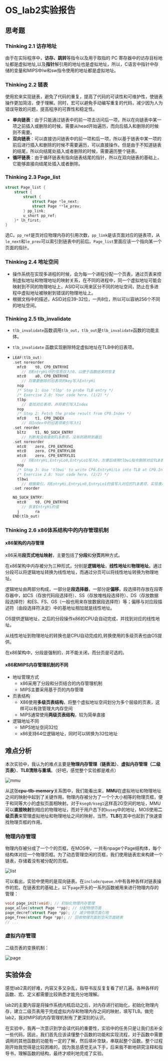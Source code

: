 # OS_lab2实验报告

## 思考题

### Thinking 2.1 访存地址

由于在实际程序中，**访存、跳转**等指令以及用于取指的 PC 寄存器中的访存目标地址都是虚拟地址,以及**指针**解引用的地址也是虚拟地址，所以，C语言中指针中存储的变量和MIPS中lw和sw指令使用的地址都是虚拟地址。

### Thinking 2.2 链表

使用宏来实现链表，避免了代码的重复，提高了代码的可读性和可维护性，使链表操作更加简洁，便于理解。同时，宏可以避免手动编写重复的代码，减少因为人为错误导致的问题，提高程序的可靠性和稳定性。

* **单向链表**：由于只能通过链表中的前一项去访问后一项，所以在向链表中某一项之前插入或删除的时候，需要从head开始遍历，而向后插入和删除的时候则不需要。
* **双向链表**：可以直接访问链表中的前一项和后一项，所以基于链表中某一项的前后进行插入和删除的时候不需要遍历，可以直接操作。但是由于不知道链表的结尾，所以向结尾处插入或者删除的时候，需要遍历整个链表。
* **循环链表**：由于循环链表有指向链表结尾的指针，所以在双向链表的基础上，它能够直接向结尾处插入或者删除。

### Thinking 2.3 Page_list

```c
struct Page_list {
    struct {
        struct {
            struct Page *le_next;
            struct Page **le_prev;
        } pp_link;
        u_short pp_ref;
    }* lh_first;   
}
```

选C。`pp_ref`是页对应物理内存的引用次数，`pp_link`是该页面对应的链表项，从`le_next`和`le_prev`可以索引到链表中的前后。`Page_list`里面应该一个指向某一个页面的指针。

### Thinking 2.4 地址空间

* 操作系统在实现多进程的时候，会为每一个进程分配一个页表，通过页表来控制虚拟地址和物理地址的映射关系，在不同的进程中，同一个虚拟地址可能会映射到不同的物理地址上，ASID可以用来区分不同的地址空间，防止在多进程中虚拟地址被映射到错误的物理地址上。
* 根据文档中的描述，ASID对应39-32位，一共8位，所以可以容纳256个不同的地址空间。

### Thinking 2.5 tlb_invalidate

* `tlb_invalidate`函数调用`tlb_out`，`tlb_out`是`tlb_invalidate`函数的功能主体。

* `tlb_invalidate` 函数实现删除特定虚拟地址在TLB中的旧表项。

* ```c
  LEAF(tlb_out)
  .set noreorder
  	mfc0    t0, CP0_ENTRYHI
      // 将EntryHi中的信息存入t0，以便于函数结束时恢复
  	mtc0    a0, CP0_ENTRYHI
      // 将需要删除的旧表项的key写入EntryHi
  	nop
  	/* Step 1: Use 'tlbp' to probe TLB entry */
  	/* Exercise 2.8: Your code here. (1/2) */
  	tlbp
      // 查找对应表项，并将索引写入Index
  	nop
  	/* Step 2: Fetch the probe result from CP0.Index */
  	mfc0    t1, CP0_INDEX
      // 将Index中的旧表项索引写入t1
  .set reorder
  	bltz    t1, NO_SUCH_ENTRY
      // 判断有没有查到TLB表项，没有则跳转到最后
  .set noreorder
  	mtc0    zero, CP0_ENTRYHI
  	mtc0    zero, CP0_ENTRYLO0
  	mtc0    zero, CP0_ENTRYLO1
      // 将EntryHi,EntryLo0,EntryLo1写入0，方便后续用tlbwi指令删除对应TLB表项
  	nop
  	/* Step 3: Use 'tlbwi' to write CP0.EntryHi/Lo into TLB at CP0.Index  */
  	/* Exercise 2.8: Your code here. (2/2) */
  	tlbwi
      // 根据索引，将EntryHi,EntryLo0,EntryLo1的值写入对应的TLB表项，实现表项的删除
  .set reorder
  
  NO_SUCH_ENTRY:
  	mtc0    t0, CP0_ENTRYHI
      // 恢复EntryHi的值
  	j       ra
  END(tlb_out)
  ```

### Thinking 2.6 x86体系结构中的内存管理机制

#### x86架构的内存管理

x86采用**段页式地址映射**，主要包括了**分段**和**分页**两种方式。

在x86架构中内存被分为三种形式，分别是**逻辑地址**，**线性地址**和**物理地址**。通过分段可以将逻辑地址转换为线性地址，而通过分页可以将线性地址转换为物理地址。

逻辑地址由两部分构成，一部分是**段选择器**，一部分是**偏移**。段选择符存放在段寄存器中，如CS（存放代码段选择符）、SS（存放堆栈段选择符）、DS（存放数据段选择符）和ES、FS、GS（一般也用来存放数据段选择符）等；偏移与对应段描述符（由段选择符决定）中的基地址相加就是线性地址。

OS提供逻辑地址，之后的分段操作x86的CPU会自动完成，并找到对应的线性地址。

从线性地址到物理地址的转换也是CPU自动完成的,转换使用的多级页表也由OS提供。

在x86架构中，分段是强制的，并不能关闭，而分页是可选的。

#### x86和MIPS内存管理机制的不同

* 地址管理方式
  * x86采用了分段和分页结合的内存管理机制
  * MIPS主要采用基于页的内存管理
* 页表结构
  * X86使用**多级页表结构**，将整个虚拟地址空间划分为多个层级的页表，这样可以有效管理大内存空间
  * MIPS通常使用**两级页表结构**，较为简单直接
* 逻辑地址不同
  * MIPS地址空间32位
  * x86支持64位逻辑地址，同时可以转换为32位地址

## 难点分析

本次实验中，我认为的难点主要是**物理内存管理（链表法）**、**虚拟内存管理（二级页表）**、**TLB清除与重填**。（好吧，感觉整个实验都是难点）

![mmu](.\mmu.png)

从这张**cpu-tlb-memory**关系图中，我们能看出来，**MMU**在虚拟地址和物理地址之间的映射中起到了关键作用。物理内存被分为了一个个大小相等的物理页框，便于和同等大小的虚拟页面相映射。对于`kseg0/kseg1`这样高2G空间的地址，MMU可以**直接映射**到相应的物理地址，而对于用户态下的`kuseg`中的地址，MOS使用**二级页表**来管理虚拟地址和物理地址之间的映射，当然，**TLB**在其中也起到了快速查找物理页框的作用。

### 物理内存管理

物理内存被分成了一个个的页框，在MOS中，一共有npage个Page结构体，每个结构体对应一个物理页框。为了动态管理空闲的页框，我们使用链表宏来构建一个链表，存储着没有被分配的页框。

![list](.\list.png)

可以看出，实验中使用的是双向链表。在`include/queue.h`中有各种各样对链表操作的宏。在链表宏的基础上，以下`page`开头的一系列函数被用来进行物理内存的管理：

```c
void page_init(void); // 初始化物理内存管理
page_alloc(struct Page **pp); // 分配物理页面
page_decref(struct Page *pp); // 减少物理页面引用
page_free(struct Page *pp); // 回收物理页面到空闲页面链表
// ...
```

### 虚拟内存管理

二级页表的变换机制：

![page](D:\lzq123\os\OS\experiment\lab2\page.png)

## 实验体会

感觉lab2真的好难，内容又多又杂乱，指导书反反复复看了好几遍。各种各样的函数、宏、定义都需要比较熟悉才能充分地理解。

lab2的主要内容是将操作系统内核启动之后，对内存进行初始化，初始化物理内存，建立二级页表用于完成虚拟内存和物理内存之间的映射，填写TLB。做完lab2，我对MIPS的内存管理机制有了更深刻的认识。

在实验中，我再一次意识到学会读代码的重要性，实验中的任务只是让我们去补全一些代码，因此，我们首先应该读懂整个函数的功能和实现流程，对于函数中需要调用的其他函数的功能有一定的了解，然后填补空缺，串联起整个函数。整个过程刚开始我觉得是比较困难的，因为我总感觉无从下手，后来我不断地研究注释和指导书，理解函数的结构，最终才顺利地完成了实验。